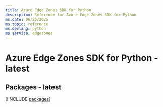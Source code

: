 ```yaml
---
title: Azure Edge Zones SDK for Python
description: Reference for Azure Edge Zones SDK for Python
ms.date: 06/26/2025
ms.topic: reference
ms.devlang: python
ms.service: edgezones
---
```

# Azure Edge Zones SDK for Python - latest
## Packages - latest
[!INCLUDE [packages](edge-zones-index.md)]